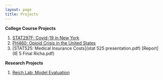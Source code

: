 ```yaml
---
layout: page
title: Projects
---
```


**College Course Projects**
1. [STAT297F: Covid-19 in New York](297F_presentation.pdf)
2. [PH460: Opioid Crisis in the United States](PH460_Final_Project.pdf)
3. [STAT525: Medical Insurance Costs](stat 525 presentation.pdf) [Report](IE 5 Final Richa.pdf)

**Research Projects**
1. [Reich Lab: Model Evaluation](Final_Presentation.pdf)
 
